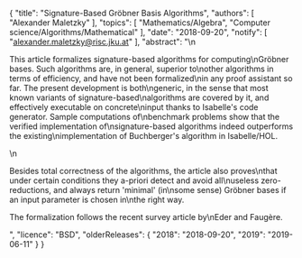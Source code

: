 {
    "title": "Signature-Based Gröbner Basis Algorithms",
    "authors": [
        "Alexander Maletzky"
    ],
    "topics": [
        "Mathematics/Algebra",
        "Computer science/Algorithms/Mathematical"
    ],
    "date": "2018-09-20",
    "notify": [
        "alexander.maletzky@risc.jku.at"
    ],
    "abstract": "\n<p>This article formalizes signature-based algorithms for computing\nGr&ouml;bner bases. Such algorithms are, in general, superior to\nother algorithms in terms of efficiency, and have not been formalized\nin any proof assistant so far. The present development is both\ngeneric, in the sense that most known variants of signature-based\nalgorithms are covered by it, and effectively executable on concrete\ninput thanks to Isabelle's code generator. Sample computations of\nbenchmark problems show that the verified implementation of\nsignature-based algorithms indeed outperforms the existing\nimplementation of Buchberger's algorithm in Isabelle/HOL.</p>\n<p>Besides total correctness of the algorithms, the article also proves\nthat under certain conditions they a-priori detect and avoid all\nuseless zero-reductions, and always return 'minimal' (in\nsome sense) Gr&ouml;bner bases if an input parameter is chosen in\nthe right way.</p><p>The formalization follows the recent survey article by\nEder and Faug&egrave;re.</p>",
    "licence": "BSD",
    "olderReleases": {
        "2018": "2018-09-20",
        "2019": "2019-06-11"
    }
}